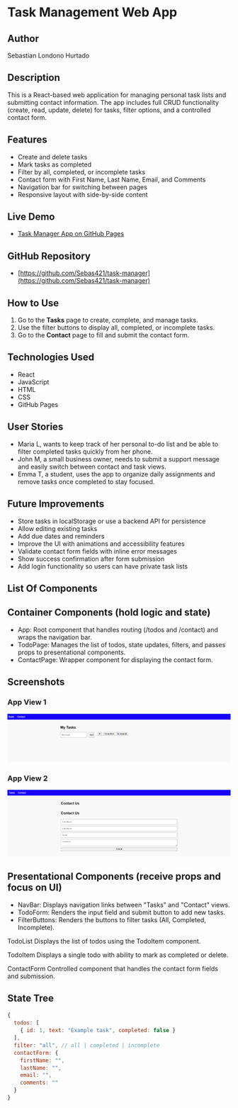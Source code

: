 # Task Management Web App

## Author
Sebastian Londono Hurtado

## Description
This is a React-based web application for managing personal task lists and submitting contact information. The app includes full CRUD functionality (create, read, update, delete) for tasks, filter options, and a controlled contact form.

## Features
- Create and delete tasks
- Mark tasks as completed
- Filter by all, completed, or incomplete tasks
- Contact form with First Name, Last Name, Email, and Comments
- Navigation bar for switching between pages
- Responsive layout with side-by-side content

## Live Demo
- [Task Manager App on GitHub Pages](https://sebas421.github.io/task-manager/#/todos)

## GitHub Repository
- [https://github.com/Sebas421/task-manager](https://github.com/Sebas421/task-manager)

## How to Use
1. Go to the **Tasks** page to create, complete, and manage tasks.
2. Use the filter buttons to display all, completed, or incomplete tasks.
3. Go to the **Contact** page to fill and submit the contact form.

## Technologies Used
- React
- JavaScript
- HTML
- CSS
- GitHub Pages

## User Stories

- Maria L, wants to keep track of her personal to-do list and be able to filter completed tasks quickly from her phone.
- John M, a small business owner, needs to submit a support message and easily switch between contact and task views.
- Emma T, a student, uses the app to organize daily assignments and remove tasks once completed to stay focused.

## Future Improvements

- Store tasks in localStorage or use a backend API for persistence
- Allow editing existing tasks
- Add due dates and reminders
- Improve the UI with animations and accessibility features
- Validate contact form fields with inline error messages
- Show success confirmation after form submission
- Add login functionality so users can have private task lists

## List Of Components

## Container Components (hold logic and state)

- App: Root component that handles routing (/todos and /contact) and wraps the navigation bar.
- TodoPage: Manages the list of todos, state updates, filters, and passes props to presentational components.
- ContactPage: Wrapper component for displaying the contact form.

## Screenshots

### App View 1
![Tasks View](./w1.png)

### App View 2
![Contact View](./w2.png)

## Presentational Components (receive props and focus on UI)

- NavBar: Displays navigation links between "Tasks" and "Contact" views.
- TodoForm: Renders the input field and submit button to add new tasks.
- FilterButtons: Renders the buttons to filter tasks (All, Completed, Incomplete).

TodoList
Displays the list of todos using the TodoItem component.

TodoItem
Displays a single todo with ability to mark as completed or delete.

ContactForm
Controlled component that handles the contact form fields and submission.
## State Tree

```js
{
  todos: [
    { id: 1, text: "Example task", completed: false }
  ],
  filter: "all", // all | completed | incomplete
  contactForm: {
    firstName: "",
    lastName: "",
    email: "",
    comments: ""
  }
}


